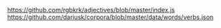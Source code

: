 https://github.com/rgbkrk/adjectives/blob/master/index.js
https://github.com/dariusk/corpora/blob/master/data/words/verbs.json